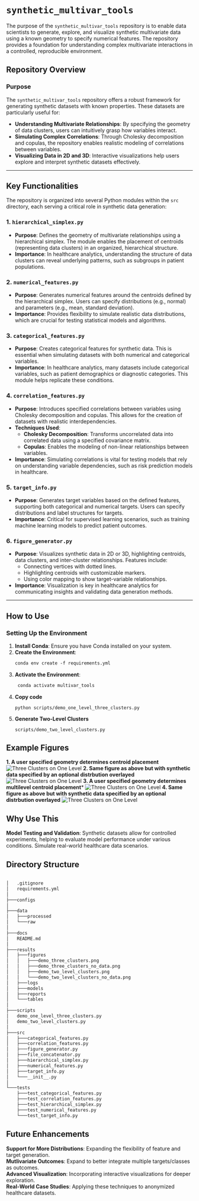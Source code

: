 # `synthetic_multivar_tools`

The purpose of the `synthetic_multivar_tools` repository is to enable  data scientists to generate, explore, and visualize synthetic multivariate data using a known geometry to specify numerical features. The repository provides a foundation for understanding complex multivariate interactions in a controlled, reproducible environment.

## Repository Overview

### Purpose
The `synthetic_multivar_tools` repository offers a robust framework for generating synthetic datasets with known properties. These datasets are particularly useful for:
- **Understanding Multivariate Relationships**: By specifying the geometry of data clusters, users can intuitively grasp how variables interact.
- **Simulating Complex Correlations**: Through Cholesky decomposition and copulas, the repository enables realistic modeling of correlations between variables.
- **Visualizing Data in 2D and 3D**: Interactive visualizations help users explore and interpret synthetic datasets effectively.

---

## Key Functionalities

The repository is organized into several Python modules within the `src` directory, each serving a critical role in synthetic data generation:

### 1. **`hierarchical_simplex.py`**
   - **Purpose**: Defines the geometry of multivariate relationships using a hierarchical simplex. The module enables the placement of centroids (representing data clusters) in an organized, hierarchical structure.
   - **Importance**: In healthcare analytics, understanding the structure of data clusters can reveal underlying patterns, such as subgroups in patient populations.

### 2. **`numerical_features.py`**
   - **Purpose**: Generates numerical features around the centroids defined by the hierarchical simplex. Users can specify distributions (e.g., normal) and parameters (e.g., mean, standard deviation).
   - **Importance**: Provides flexibility to simulate realistic data distributions, which are crucial for testing statistical models and algorithms.

### 3. **`categorical_features.py`**
   - **Purpose**: Creates categorical features for synthetic data. This is essential when simulating datasets with both numerical and categorical variables.
   - **Importance**: In healthcare analytics, many datasets include categorical variables, such as patient demographics or diagnostic categories. This module helps replicate these conditions.

### 4. **`correlation_features.py`**
   - **Purpose**: Introduces specified correlations between variables using Cholesky decomposition and copulas. This allows for the creation of datasets with realistic interdependencies.
   - **Techniques Used**:
     - **Cholesky Decomposition**: Transforms uncorrelated data into correlated data using a specified covariance matrix.
     - **Copulas**: Enables the modeling of non-linear relationships between variables.
   - **Importance**: Simulating correlations is vital for testing models that rely on understanding variable dependencies, such as risk prediction models in healthcare.

### 5. **`target_info.py`**
   - **Purpose**: Generates target variables based on the defined features, supporting both categorical and numerical targets. Users can specify distributions and label structures for targets.
   - **Importance**: Critical for supervised learning scenarios, such as training machine learning models to predict patient outcomes.

### 6. **`figure_generator.py`**
   - **Purpose**: Visualizes synthetic data in 2D or 3D, highlighting centroids, data clusters, and inter-cluster relationships. Features include:
     - Connecting vertices with dotted lines.
     - Highlighting centroids with customizable markers.
     - Using color mapping to show target-variable relationships.
   - **Importance**: Visualization is key in healthcare analytics for communicating insights and validating data generation methods.

---

## How to Use

### Setting Up the Environment
1. **Install Conda**: Ensure you have Conda installed on your system.
2. **Create the Environment**:
   ```markdown
   conda env create -f requirements.yml
3. **Activate the Environment**:
   ```markdown
    conda activate multivar_tools
4. **Copy code**
    ```  
    python scripts/demo_one_level_three_clusters.py
    ```
5. **Generate Two-Level Clusters**
    ```
    scripts/demo_two_level_clusters.py

## Example Figures
**1. A user specified geometry determines centroid placement**
![Three Clusters on One Level](results/figures/demo_three_clusters_no_data.png)
**2. Same figure as above but with synthetic data specified by an optional distrbution overlayed**
![Three Clusters on One Level](results/figures/demo_three_clusters.png)
**3. A user specified geometry determines multilevel centroid placement***
![Three Clusters on One Level](results/figures/demo_two_level_clusters_no_data.png)
**4. Same figure as above but with synthetic data specified by an optional distrbution overlayed**
![Three Clusters on One Level](results/figures/demo_two_level_clusters.png)

## Why Use This
**Model Testing and Validation**: Synthetic datasets allow for controlled experiments, helping to evaluate model performance under various conditions. Simulate real-world healthcare data scenarios.

## Directory Structure
```markdown

│   .gitignore
│   requirements.yml
│
├───configs
│
├───data
│   ├───processed
│   └───raw
│
├───docs
│   README.md
│
├───results
│   ├───figures
│   │   ├───demo_three_clusters.png
│   │   ├───demo_three_clusters_no_data.png
│   │   ├───demo_two_level_clusters.png
│   │   └───demo_two_level_clusters_no_data.png
│   ├───logs
│   ├───models
│   ├───reports
│   └───tables
│
├───scripts
│   demo_one_level_three_clusters.py
│   demo_two_level_clusters.py
│
├───src
│   ├───categorical_features.py
│   ├───correlation_features.py
│   ├───figure_generator.py
│   ├───file_concatenator.py
│   ├───hierarchical_simplex.py
│   ├───numerical_features.py
│   ├───target_info.py
│   └───__init__.py
│
└───tests
    ├───test_categorical_features.py
    ├───test_correlation_features.py
    ├───test_hierarchical_simplex.py
    ├───test_numerical_features.py
    └───test_target_info.py
```
## Future Enhancements
**Support for More Distributions**: Expanding the flexibility of feature and target generation.  
**Mutlivariate Outcomes**: Expand to better integrate multiple targets/classes as outcomes.  
**Advanced Visualization**: Incorporating interactive visualizations for deeper exploration.  
**Real-World Case Studies**: Applying these techniques to anonymized healthcare datasets.

